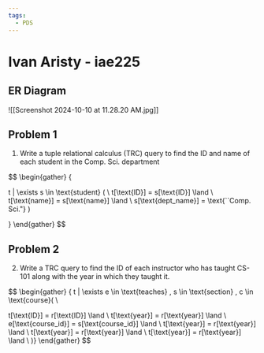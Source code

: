 ```yaml
---
tags:
  - PDS
---
```

# Ivan Aristy - iae225
## ER Diagram

![[Screenshot 2024-10-10 at 11.28.20 AM.jpg]]
## Problem 1

1. Write a tuple relational calculus (TRC) query to find the ID and name of each student in the Comp. Sci. department

$$
\begin{gather}
\{

t | \exists s \in \text{student} ( \\
t[\text{ID}] = s[\text{ID}] \land \\
t[\text{name}] = s[\text{name}] \land \\
s[\text{dept\_name}] = \text{``Comp. Sci."}
)

\}
\end{gather}
$$

## Problem 2

2. Write a TRC query to find the ID of each instructor who has taught CS-101 along with the year in which they taught it.

$$
\begin{gather}
\{ t | 
\exists 
e \in \text{teaches} , 
s \in \text{section} , 
c \in \text{course}( \\

t[\text{ID}] = r[\text{ID}] \land \\
t[\text{year}] = r[\text{year}] \land \\
e[\text{course\_id}] = s[\text{course\_id}] \land \\
t[\text{year}] = r[\text{year}] \land \\
t[\text{year}] = r[\text{year}] \land \\
t[\text{year}] = r[\text{year}] \land 
\\
)\}
\end{gather}
$$